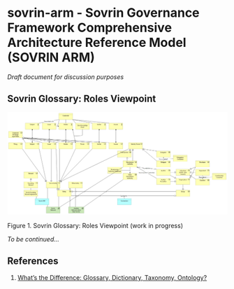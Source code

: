# sovrin-arm - Sovrin Governance Framework Comprehensive Architecture Reference Model (SOVRIN ARM)

_Draft document for discussion purposes_


## Sovrin Glossary: Roles Viewpoint

![HBB-Sovrin-Glossary-Roles-Viewpoint](images/HBB-Sovrin-Glossary-Roles-Viewpoint.png)

Figure 1. Sovrin Glossary: Roles Viewpoint (work in progress)

_To be continued..._

## References

1. [What’s the Difference: Glossary, Dictionary, Taxonomy, Ontology?](https://thedatamaven.net/2017/04/whats-the-difference-glossary-dictionary-taxonomy-ontology/)